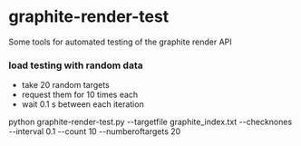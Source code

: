 graphite-render-test
====================

Some tools for automated testing of the graphite render API

### load testing with random data
- take 20 random targets
- request them for 10 times each
- wait 0.1 s between each iteration

python graphite-render-test.py <host> --targetfile graphite_index.txt --checknones --interval 0.1 --count 10 --numberoftargets 20
